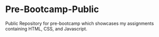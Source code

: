 # Pre-Bootcamp-Public
Public Repository for pre-bootcamp which showcases my assignments containing HTML, CSS, and Javascript.
